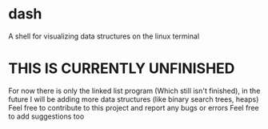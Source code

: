 # dash
A shell for visualizing data structures on the linux terminal

# THIS IS CURRENTLY UNFINISHED
For now there is only the linked list program (Which still isn't finished), in the future I will be adding more data structures (like binary search trees, heaps)
Feel free to contribute to this project and report any bugs or errors
Feel free to add suggestions too
